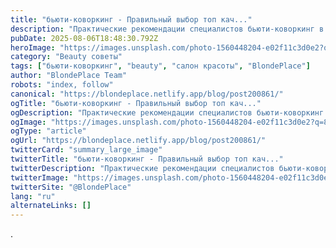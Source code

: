 ```yaml
---
title: "бьюти-коворкинг - Правильный выбор топ кач..."
description: "Практические рекомендации специалистов бьюти-коворкинг в Красногвардейском районе. Тщательный анализ критериев и требований. Сделайте правильный выбор с помощью ..."
pubDate: 2025-08-06T18:48:30.792Z
heroImage: "https://images.unsplash.com/photo-1560448204-e02f11c3d0e2?q=80&w=800&auto=format&fit=crop"
category: "Beauty советы"
tags: ["бьюти-коворкинг", "beauty", "салон красоты", "BlondePlace"]
author: "BlondePlace Team"
robots: "index, follow"
canonical: "https://blondeplace.netlify.app/blog/post200861/"
ogTitle: "бьюти-коворкинг - Правильный выбор топ кач..."
ogDescription: "Практические рекомендации специалистов бьюти-коворкинг в Красногвардейском районе. Тщательный анализ критериев и требований. Сделайте правильный выбор с помощью ..."
ogImage: "https://images.unsplash.com/photo-1560448204-e02f11c3d0e2?q=80&w=800&auto=format&fit=crop"
ogType: "article"
ogUrl: "https://blondeplace.netlify.app/blog/post200861/"
twitterCard: "summary_large_image"
twitterTitle: "бьюти-коворкинг - Правильный выбор топ кач..."
twitterDescription: "Практические рекомендации специалистов бьюти-коворкинг в Красногвардейском районе. Тщательный анализ критериев и требований. Сделайте правильный выбор с помощью ..."
twitterImage: "https://images.unsplash.com/photo-1560448204-e02f11c3d0e2?q=80&w=800&auto=format&fit=crop"
twitterSite: "@BlondePlace"
lang: "ru"
alternateLinks: []
---
```


<script type="application/ld+json">
{
  "@context": "https://schema.org",
  "@type": "HowTo",
  "name": "бьюти-коворкинг - Правильный выбор топ кач...",
  "description": "Практические рекомендации специалистов бьюти-коворкинг в Красногвардейском районе. Тщательный анализ критериев и требований. Сделайте правильный выбор с помощью ...",
  "image": {
    "@type": "ImageObject",
    "url": "https://images.unsplash.com/photo-1560448204-e02f11c3d0e2?q=80&w=800&auto=format&fit=crop"
  },
  "aggregateRating": {
    "@type": "AggregateRating",
    "ratingValue": "5.0",
    "reviewCount": 487,
    "bestRating": "5",
    "worstRating": "1"
  },
  "publisher": {
    "@type": "Organization",
    "name": "BlondePlace Beauty Blog",
    "logo": {
      "@type": "ImageObject",
      "url": "https://blondeplace.netlify.app/favicon.svg"
    }
  },
  "datePublished": "2025-08-06T18:48:30.792Z",
  "dateModified": "2025-08-06T18:48:30.792Z",
  "author": {
    "@type": "Person",
    "name": "Эксперт BlondePlace"
  },
  "mainEntityOfPage": {
    "@type": "WebPage",
    "@id": "https://blondeplace.netlify.app/blog/post200861/"
  }
}
</script>

.